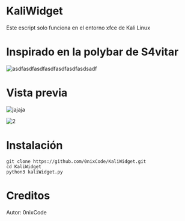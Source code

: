 # KaliWidget

Este escript solo funciona en el entorno xfce de Kali Linux

# Inspirado en la polybar de S4vitar

![asdfasdfasdfasdfasdfasdfasdsadf](https://user-images.githubusercontent.com/31325020/183267735-04384598-33de-4380-a23b-c584bae2b7a4.png)

# Vista previa

![jajaja](https://user-images.githubusercontent.com/31325020/183266431-67cf5964-a7cd-4254-bed5-a2d74228ed20.png)

![2](https://user-images.githubusercontent.com/31325020/183266217-c735a3d4-f61d-434d-92c6-2f6ae7b76c20.png)

# Instalación
```
git clone https://github.com/0nixCode/KaliWidget.git
cd KaliWidget
python3 kaliWidget.py
```
# Creditos 
Autor: 0nixCode

